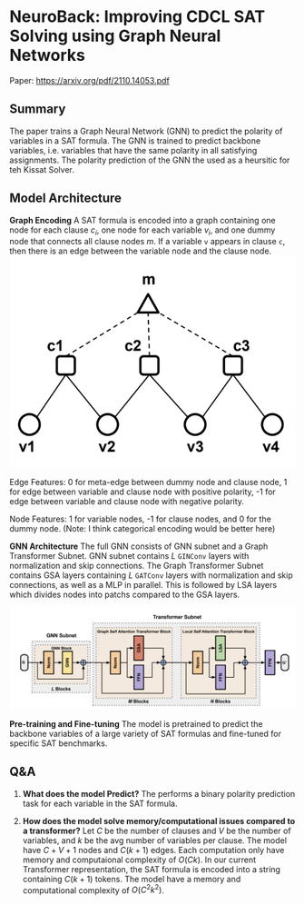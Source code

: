 # NeuroBack: Improving CDCL SAT Solving using Graph Neural Networks
Paper: https://arxiv.org/pdf/2110.14053.pdf

## Summary
The paper trains a Graph Neural Network (GNN) to predict the polarity of variables in a SAT formula. The GNN is trained to predict backbone variables, i.e. variables that have the same polarity in all satisfying assignments. The polarity prediction of the GNN the used as a heursitic for teh Kissat Solver.

## Model Architecture

**Graph Encoding** A SAT formula is encoded into a graph containing one node for each clause $c_i$, one node for each variable $v_i$, and one dummy node that connects all clause nodes $m$. If a variable `v` appears in clause `c`, then there is an edge between the variable node and the clause node.
![SAT Graph Representation](../imgs/sat_graph.png)

Edge Features: 0 for meta-edge between dummy node and clause node, 1 for edge between variable and clause node with positive polarity, -1 for edge between variable and clause node with negative polarity.

Node Features: 1 for variable nodes, -1 for clause nodes, and 0 for the dummy node. (Note: I think categorical encoding would be better here)

**GNN Architecture** The full GNN consists of GNN subnet and a Graph Transformer Subnet. GNN subnet contains $L$ `GINConv` layers with normalization and skip connections. The Graph Transformer Subnet contains GSA layers containing $L$ `GATConv` layers with normalization and skip connections, as well as a MLP in parallel. This is followed by LSA layers which divides nodes into patchs compared to the GSA layers.

![Alt text](../imgs/NeuroBack_GNN.png)

**Pre-training and Fine-tuning** The model is pretrained to predict the backbone variables of a large variety of SAT formulas and fine-tuned for specific SAT benchmarks.



## Q&A
1. **What does the model Predict?**
The performs a binary polarity prediction task for each variable in the SAT formula.

2. **How does the model solve memory/computational issues compared to a transformer?**
Let $C$ be the number of clauses and $V$ be the number of variables, and $k$ be the avg number of variables per clause. The model have $C+V+1$ nodes and $C(k+1)$ edges. Each computation only have memory and computaional complexity of $O(Ck)$.
In our current Transformer representation, the SAT formula is encoded into a string containing $C(k+1)$ tokens. The model have a memory and computational complexity of $O(C^2k^2)$.